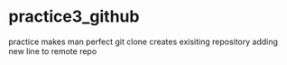 # practice3_github
practice makes man perfect
git clone creates exisiting repository
adding new line to remote repo
